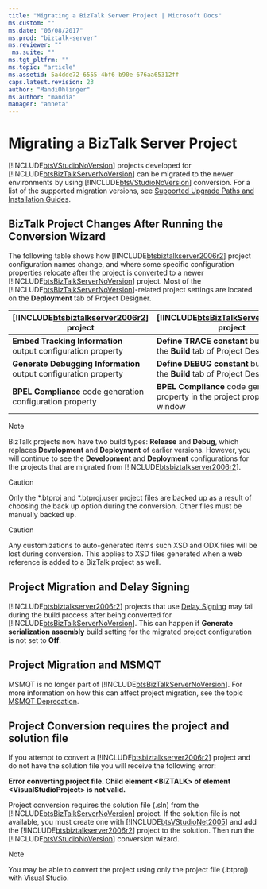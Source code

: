 ```yaml
---
title: "Migrating a BizTalk Server Project | Microsoft Docs"
ms.custom: ""
ms.date: "06/08/2017"
ms.prod: "biztalk-server"
ms.reviewer: ""
 ms.suite: ""
ms.tgt_pltfrm: ""
ms.topic: "article"
ms.assetid: 5a4dde72-6555-4bf6-b90e-676aa65312ff
caps.latest.revision: 23
author: "MandiOhlinger"
ms.author: "mandia"
manager: "anneta"
---
```

# Migrating a BizTalk Server Project
[!INCLUDE[btsVStudioNoVersion](../includes/btsvstudionoversion-md.md)] projects developed for [!INCLUDE[btsBizTalkServerNoVersion](../includes/btsbiztalkservernoversion-md.md)] can be migrated to the newer environments by using  [!INCLUDE[btsVStudioNoVersion](../includes/btsvstudionoversion-md.md)] conversion. For a list of the supported migration versions, see [Supported Upgrade Paths and Installation Guides](http://social.technet.microsoft.com/wiki/contents/articles/28554.biztalk-server-supported-upgrade-paths-and-installation-guides.aspx).  
  
## BizTalk Project Changes After Running the Conversion Wizard  
 The following table shows how [!INCLUDE[btsbiztalkserver2006r2](../includes/btsbiztalkserver2006r2-md.md)] project configuration names change, and where some specific configuration properties relocate after the project is converted to a newer [!INCLUDE[btsBizTalkServerNoVersion](../includes/btsbiztalkservernoversion-md.md)] project. Most of the [!INCLUDE[btsBizTalkServerNoVersion](../includes/btsbiztalkservernoversion-md.md)]-related project settings are located on the **Deployment** tab of Project Designer.  
  
|[!INCLUDE[btsbiztalkserver2006r2](../includes/btsbiztalkserver2006r2-md.md)] project|[!INCLUDE[btsBizTalkServerNoVersion](../includes/btsbiztalkservernoversion-md.md)] project|  
|------------------------------------------------------------------------------------|---------------------------------------------------------------------------------------|  
|**Embed Tracking Information** output configuration property|**Define TRACE constant** build option on the **Build** tab of Project Designer|  
|**Generate Debugging Information** output configuration property|**Define DEBUG constant** build option on the **Build** tab of Project Designer|  
|**BPEL Compliance** code generation configuration property|**BPEL Compliance** code generation property in the project properties window|  
  
> [!NOTE]
>  BizTalk projects now have two build types: **Release** and **Debug**, which replaces **Development** and **Deployment** of earlier versions. However, you will continue to see the **Development** and **Deployment** configurations for the projects that are migrated from [!INCLUDE[btsbiztalkserver2006r2](../includes/btsbiztalkserver2006r2-md.md)].  
  
> [!CAUTION]
>  Only the *.btproj and \*.btproj.user project files are backed up as a result of choosing the back up option during the conversion. Other files must be manually backed up.  
  
> [!CAUTION]
>  Any customizations to auto-generated items such XSD and ODX files will be lost during conversion. This applies to XSD files generated when a web reference is added to a BizTalk project as well.  
  
## Project Migration and Delay Signing  
 [!INCLUDE[btsbiztalkserver2006r2](../includes/btsbiztalkserver2006r2-md.md)] projects that use [Delay Signing](http://go.microsoft.com/fwlink/p/?LinkId=140992) may fail during the build process after being converted for [!INCLUDE[btsBizTalkServerNoVersion](../includes/btsbiztalkservernoversion-md.md)]. This can happen if **Generate serialization assembly** build setting for the migrated project configuration is not set to **Off**.  
  
## Project Migration and MSMQT  
 MSMQT is no longer part of [!INCLUDE[btsBizTalkServerNoVersion](../includes/btsbiztalkservernoversion-md.md)]. For more information on how this can affect project migration, see the topic [MSMQT Deprecation](../core/msmqt-deprecation.md).  
  
## Project Conversion requires the project and solution file  
 If you attempt to convert a [!INCLUDE[btsbiztalkserver2006r2](../includes/btsbiztalkserver2006r2-md.md)] project and do not have the solution file you will receive the following error:  
  
 **Error converting project file. Child element \<BIZTALK> of element \<VisualStudioProject> is not valid.**  
  
 Project conversion requires the solution file (.sln) from the [!INCLUDE[btsBizTalkServerNoVersion](../includes/btsbiztalkservernoversion-md.md)] project. If the solution file is not available, you must create one with [!INCLUDE[btsVStudioNet2005](../includes/btsvstudionet2005-md.md)] and add the [!INCLUDE[btsbiztalkserver2006r2](../includes/btsbiztalkserver2006r2-md.md)] project to the solution. Then run the [!INCLUDE[btsVStudioNoVersion](../includes/btsvstudionoversion-md.md)] conversion wizard.  
  
> [!NOTE]
>  You may be able to convert the project using only the project file (.btproj) with Visual Studio.